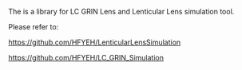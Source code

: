 The is a library for LC GRIN Lens and Lenticular Lens simulation tool.

Please refer to:

https://github.com/HFYEH/LenticularLensSimulation

https://github.com/HFYEH/LC_GRIN_Simulation

